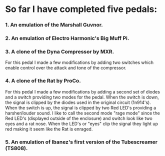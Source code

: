 # So far I have completed five pedals: 
### 1. An emulation of the Marshall Guvnor.
### 2. An emulation of Electro Harmonic's Big Muff Pi.
### 3. A clone of the Dyna Compressor by MXR. 
For this pedal I made a few modifications by adding two switches which enable control over the attack and tone of the compressor.
### 4. A clone of the Rat by ProCo. 
For this pedal I made a few modifications by adding a second set of diodes and a switch providing two modes for the pedal. When the switch is down, the signal is clipped by the diodes used in the original circuit (1n914's). When the switch is up, the signal is clipped by two Red LED's providing a harsher/louder sound. I like to call the second mode "rage mode" since the Red LED's (displayed outside of the enclosure) and switch look like two eyes and a rat nose. When the LED's or "eyes" clip the signal they light up red making it seem like the Rat is enraged.
### 5. An emulation of Ibanez's first version of the Tubescreamer (TS808).
